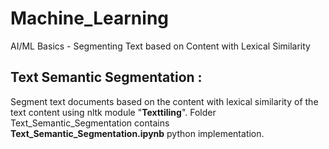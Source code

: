 # Machine_Learning
AI/ML Basics - Segmenting Text based on Content with Lexical Similarity

## Text Semantic Segmentation :
Segment text documents based on the content with lexical similarity of the text content using nltk module "**Texttiling**".
Folder Text_Semantic_Segmentation contains **Text_Semantic_Segmentation.ipynb** python implementation.


